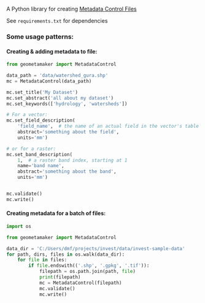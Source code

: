 A Python library for creating [Metadata Control Files](https://geopython.github.io/pygeometa/reference/mcf/)

See `requirements.txt` for dependencies

### Some usage patterns:

#### Creating & adding metadata to file:

```python
from geometamaker import MetadataControl

data_path = 'data/watershed_gura.shp'
mc = MetadataControl(data_path)

mc.set_title('My Dataset')
mc.set_abstract('all about my dataset')
mc.set_keywords(['hydrology', 'watersheds'])

# For a vector:
mc.set_field_description(
    'field_name',  # the name of an actual field in the vector's table
    abstract='something about the field',
    units='mm')

# or for a raster:
mc.set_band_description(
    1,  # a raster band index, starting at 1
    name='band name',
    abstract='something about the band',
    units='mm')


mc.validate()
mc.write()
```

#### Creating metadata for a batch of files:
```python
import os

from geometamaker import MetadataControl

data_dir = 'C:/Users/dmf/projects/invest/data/invest-sample-data'
for path, dirs, files in os.walk(data_dir):
    for file in files:
        if file.endswith(('.shp', '.gpkg', '.tif')):
            filepath = os.path.join(path, file)
            print(filepath)
            mc = MetadataControl(filepath)
            mc.validate()
            mc.write()
```
